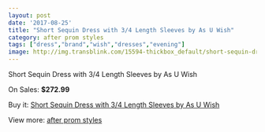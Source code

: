 ```yaml
---
layout: post
date: '2017-08-25'
title: "Short Sequin Dress with 3/4 Length Sleeves by As U Wish"
category: after prom styles
tags: ["dress","brand","wish","dresses","evening"]
image: http://img.transblink.com/15594-thickbox_default/short-sequin-dress-with-3-4-length-sleeves-by-as-u-wish.jpg
---
```

Short Sequin Dress with 3/4 Length Sleeves by As U Wish

On Sales: **$272.99**
<a href="https://www.transblink.com/en/after-prom-styles/4961-short-sequin-dress-with-3-4-length-sleeves-by-as-u-wish.html"><amp-img layout="responsive" width="600" height="600" src="//img.transblink.com/15594-thickbox_default/short-sequin-dress-with-3-4-length-sleeves-by-as-u-wish.jpg" alt="Short Sequin Dress with 3/4 Length Sleeves by As U Wish 0" /></a>
<a href="https://www.transblink.com/en/after-prom-styles/4961-short-sequin-dress-with-3-4-length-sleeves-by-as-u-wish.html"><amp-img layout="responsive" width="600" height="600" src="//img.transblink.com/15596-thickbox_default/short-sequin-dress-with-3-4-length-sleeves-by-as-u-wish.jpg" alt="Short Sequin Dress with 3/4 Length Sleeves by As U Wish 1" /></a>
<a href="https://www.transblink.com/en/after-prom-styles/4961-short-sequin-dress-with-3-4-length-sleeves-by-as-u-wish.html"><amp-img layout="responsive" width="600" height="600" src="//img.transblink.com/15595-thickbox_default/short-sequin-dress-with-3-4-length-sleeves-by-as-u-wish.jpg" alt="Short Sequin Dress with 3/4 Length Sleeves by As U Wish 2" /></a>

Buy it: [Short Sequin Dress with 3/4 Length Sleeves by As U Wish](https://www.transblink.com/en/after-prom-styles/4961-short-sequin-dress-with-3-4-length-sleeves-by-as-u-wish.html "Short Sequin Dress with 3/4 Length Sleeves by As U Wish")

View more: [after prom styles](https://www.transblink.com/en/55-after-prom-styles "after prom styles")